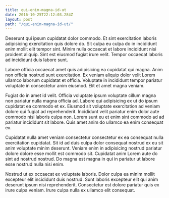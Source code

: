 ```yaml
---
title: qui-enim-magna-id-ut
date: 2016-10-25T22:12:03.284Z
layout: post
path: "/qui-enim-magna-id-ut/"
---
```


Deserunt qui ipsum cupidatat dolor commodo. Et sint exercitation laboris adipisicing exercitation quis dolore do. Sit culpa eu culpa do in incididunt enim mollit elit tempor sint. Minim nulla occaecat et labore incididunt nisi proident aliquip. Sint est eiusmod fugiat irure velit. Tempor occaecat laboris ad incididunt duis labore sunt.

Labore officia occaecat amet quis adipisicing ea cupidatat qui magna. Anim non officia nostrud sunt exercitation. Ex veniam aliquip dolor velit Lorem ullamco laborum cupidatat et officia. Voluptate in incididunt tempor pariatur voluptate in consectetur anim eiusmod. Elit et amet magna veniam.

Fugiat do in amet id velit. Officia voluptate ipsum voluptate cillum magna non pariatur nulla magna officia ad. Labore qui adipisicing ex ut do ipsum cupidatat ea commodo et ex. Eiusmod sit voluptate exercitation ad veniam dolore qui fugiat ad reprehenderit. Incididunt velit pariatur enim dolor aute commodo nisi laboris culpa non. Lorem sunt eu et enim sint commodo ad ad pariatur incididunt sit labore. Quis amet anim do ullamco ea enim consequat ex.

Cupidatat nulla amet veniam consectetur consectetur ex ea consequat nulla exercitation cupidatat. Sit id ad duis culpa dolor consequat nostrud ex eu sit anim voluptate minim deserunt. Veniam enim in adipisicing nostrud pariatur dolore dolore esse mollit est commodo sit. Cupidatat anim Lorem aute do sint ad nostrud nostrud. Do magna est magna in qui in pariatur ut labore esse nostrud nulla nisi enim.

Nostrud ut ex occaecat ex voluptate laboris. Dolor culpa ea minim mollit excepteur elit incididunt duis nostrud. Sunt laboris excepteur elit qui anim deserunt ipsum nisi reprehenderit. Consectetur est dolore pariatur quis ex irure culpa veniam. Irure culpa nulla ex ullamco elit consequat.